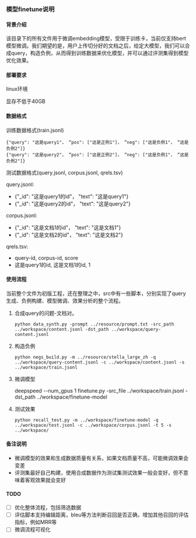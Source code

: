 ### 模型finetune说明

#### 背景介绍

该目录下的所有文件用于微调embedding模型，受限于训练卡，当前仅支持bert模型微调。我们期望的是，用户上传切分好的文档之后，给定大模型，我们可以合成query，构造负例，从而得到训练数据来优化模型，并可以通过评测集得到模型优化效果。

#### 部署要求

linux环境

显存不低于40GB

#### 数据格式

训练数据格式(train.jsonl)

```
{"query": "这是query1"， “pos": ["这是正例1"]， “neg": ["这是负例1"， “这是负例2"]}
{"query": "这是query2"， “pos": ["这是正例2"]， “neg": ["这是负例1"， “这是负例2"]}
```

测试数据格式(query.jsonl, corpus.jsonl, qrels.tsv)

query.jsonl:
- {"_id": "这是query1的id"， "text": "这是query1"}
- {"_id": "这是query2的id"， "text": "这是query2"}

corpus.jsonl:
- {"_id": "这是文档1的id"， "text": "这是文档1"}
- {"_id": "这是文档2的id"， "text": "这是文档2"}

qrels.tsv:
- query-id, corpus-id, score
- 这是query1的id, 这是文档1的id, 1  

#### 使用流程

当前整个文件为初版工程，还在整理之中，src中有一些脚本，分别实现了query生成、负例构建、模型微调、效果分析的整个流程。

1. 合成query的问题-文档对。

   ```
   python data_synth.py -prompt ../resource/prompt.txt -src_path ../workspace/content.jsonl -dst_path ../workspace/query-content.jsonl
   ```
2. 构造负例

   ```
   python negs_build.py -m ../resource/stella_large_zh -q ../workspace/query-content.jsonl -c ../workspace/content.jsonl -s ../workspace/train.jsonl
   ```
3. 微调模型

   deepspeed --num_gpus 1 finetune.py  -src_file ../workspace/train.jsonl -dst_path ../workspace/finetune-model
4. 测试效果

   ```
   python recall_test.py -m ../workspace/finetune-model -q ../workspace/test.jsonl -c ../workspace/corpus.jsonl -t 5 -s ../workspace/
   ```

#### 备注说明

- 微调模型的效果和生成数据质量有关系，如果文档质量不高，可能微调效果会变差
- 评测集最好自己构建，使用合成数据作为测试集测试效果一般会变好，但不意味着客观效果就会变好

#### TODO

* [ ] 优化整体流程，包括筛选数据
* [ ] 评估脚本支持编辑距离，bleu等方法判断召回是否正确，增加其他召回的评估指标，例如MRR等
* [ ] 微调流程可视化
